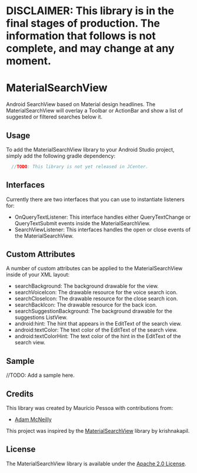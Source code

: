 # DISCLAIMER: This library is in the final stages of production. The information that follows is not complete, and may change at any moment.

# MaterialSearchView
Android SearchView based on Material design headlines. The MaterialSearchView will overlay a Toolbar or ActionBar and show a list of suggested or filtered searches below it.

## Usage
To add the MaterialSearchView library to your Android Studio project, simply add the following gradle dependency:
```java
  //TODO: This library is not yet released in JCenter.
```

## Interfaces
Currently there are two interfaces that you can use to instantiate listeners for:

- OnQueryTextListener: This interface handles either QueryTextChange or QueryTextSubmit events inside the MaterialSearchView.
- SearchViewListener: This interfaces handles the open or close events of the MaterialSearchView.

## Custom Attributes
A number of custom attributes can be applied to the MaterialSearchView inside of your XML layout:
- searchBackground: The background drawable for the view.
- searchVoiceIcon: The drawable resource for the voice search icon.
- searchCloseIcon: The drawable resource for the close search icon.
- searchBackIcon: The drawable resource for the back icon.
- searchSuggestionBackground: The background drawable for the suggestions ListView.
- android:hint: The hint that appears in the EditText of the search view.
- android:textColor: The text color of the EditText of the search view.
- android:textColorHint: The text color of the hint in the EditText of the search view.

## Sample
//TODO: Add a sample here.

## Credits
This library was created by Maurício Pessoa with contributions from:
- [Adam McNeilly](http://adammcneilly.com)

This project was inspired by the [MaterialSearchView](https://github.com/krishnakapil/MaterialSeachView) library by krishnakapil.

## License
The MaterialSearchView library is available under the [Apache 2.0 License](http://www.apache.org/licenses/LICENSE-2.0).
